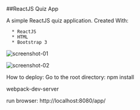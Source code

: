 ##ReactJS Quiz App

A simple ReactJS quiz application. Created With:

      * ReactJS
      * HTML
      * Bootstrap 3

![screenshot-01](https://user-images.githubusercontent.com/1144314/39790037-7850f7a6-5301-11e8-98c0-c0d77f120a2c.png)

![screenshot-02](https://user-images.githubusercontent.com/1144314/39790042-800e2900-5301-11e8-9804-a45fcb9b80e3.png)

How to deploy:
Go to the root directory:
npm install

webpack-dev-server

run browser: http://localhost:8080/app/

      